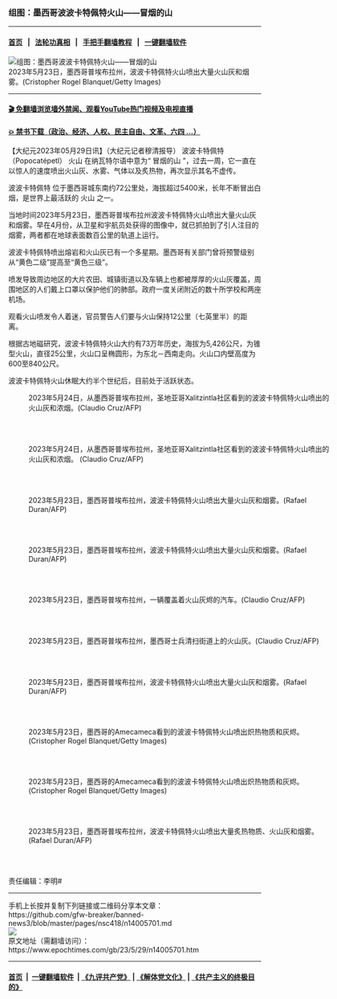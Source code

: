 ### 组图：墨西哥波波卡特佩特火山——冒烟的山
------------------------

#### [首页](https://github.com/gfw-breaker/banned-news3/blob/master/README.md) &nbsp;&nbsp;|&nbsp;&nbsp; [法轮功真相](https://github.com/begood0513/basic/blob/master/README.md)  &nbsp;&nbsp;|&nbsp;&nbsp; [手把手翻墙教程](https://github.com/gfw-breaker/guides/wiki)  &nbsp;&nbsp;|&nbsp;&nbsp; [一键翻墙软件](https://github.com/gfw-breaker/nogfw/blob/master/README.md)  



<div><img alt="组图：墨西哥波波卡特佩特火山——冒烟的山" class="attachment-djy_600_400 size-djy_600_400 wp-post-image" src="https://i.epochtimes.com/assets/uploads/2023/05/id14005705-GettyImages-1492659718-1-600x400.jpg"/>
<div class="caption">
 2023年5月23日，墨西哥普埃布拉州，波波卡特佩特火山喷出大量火山灰和烟雾。(Cristopher Rogel Blanquet/Getty Images)
</div></div><hr/>

#### [ 🎬  免翻墙浏览墙外禁闻、观看YouTube热门视频及电视直播](https://github.com/gfw-breaker/HelloWorld)

#### [ 💥  禁书下载（政治、经济、人权、民主自由、文革、六四 ...）](https://github.com/gfw-breaker/books/blob/master/README.md)

<div><p>
 【大纪元2023年05月29日讯】（大纪元记者穆清报导）
 <ok href="https://www.epochtimes.com/gb/tag/%E6%B3%A2%E6%B3%A2%E5%8D%A1%E7%89%B9%E4%BD%A9%E7%89%B9.html">
  波波卡特佩特
 </ok>
 （Popocatépetl）
 <ok href="https://www.epochtimes.com/gb/tag/%E7%81%AB%E5%B1%B1.html">
  火山
 </ok>
 在纳瓦特尔语中意为“
 <ok href="https://www.epochtimes.com/gb/tag/%E5%86%92%E7%83%9F%E7%9A%84%E5%B1%B1.html">
  冒烟的山
 </ok>
 ”，过去一周，它一直在以惊人的速度喷出火山灰、水雾、气体以及炙热物，再次显示其名不虚传。
</p>
<p>
 <ok href="https://www.epochtimes.com/gb/tag/%E6%B3%A2%E6%B3%A2%E5%8D%A1%E7%89%B9%E4%BD%A9%E7%89%B9.html">
  波波卡特佩特
 </ok>
 位于墨西哥城东南约72公里处，海拔超过5400米，长年不断冒出白烟，是世界上最活跃的
 <ok href="https://www.epochtimes.com/gb/tag/%E7%81%AB%E5%B1%B1.html">
  火山
 </ok>
 之一。
</p>
<p>
 当地时间2023年5月23日，墨西哥普埃布拉州波波卡特佩特火山喷出大量火山灰和烟雾。早在4月份，从卫星和宇航员处获得的图像中，就已抓拍到了引人注目的烟雾，两者都在地球表面数百公里的轨道上运行。
</p>
<p>
 波波卡特佩特喷出熔岩和火山灰已有一个多星期。墨西哥有关部门曾将预警级别从“黄色二级”提高至“黄色三级”。
</p>
<p>
 喷发导致周边地区的大片农田、城镇街道以及车辆上也都被厚厚的火山灰覆盖，周围地区的人们戴上口罩以保护他们的肺部。政府一度关闭附近的数十所学校和两座机场。
</p>
<p>
 观看火山喷发令人着迷，官员警告人们要与火山保持12公里（七英里半）的距离。
</p>
<p>
 根据古地磁研究，波波卡特佩特火山大约有73万年历史，海拔为5,426公尺，为锥型火山，直径25公里，火山口呈椭圆形，为东北－西南走向。火山口内壁高度为600至840公尺。
</p>
<p>
 波波卡特佩特火山休眠大约半个世纪后，目前处于活跃状态。
</p>
<figure aria-describedby="caption-attachment-14005709" class="wp-caption aligncenter" id="attachment_14005709" style="width: 600px">
 <ok href="https://i.epochtimes.com/assets/uploads/2023/05/id14005709-GettyImages-1257744238.jpg" target="_blank">
  <img alt="" class="size-large wp-image-14005709" src="https://i.epochtimes.com/assets/uploads/2023/05/id14005709-GettyImages-1257744238-600x399.jpg"/>
 </ok>
 <br/><figcaption class="wp-caption-text" id="caption-attachment-14005709">
  2023年5月24日，从墨西哥普埃布拉州，圣地亚哥Xalitzintla社区看到的波波卡特佩特火山喷出的火山灰和浓烟。(Claudio Cruz/AFP)
 </figcaption><br/>
</figure><br/>
<figure aria-describedby="caption-attachment-14005708" class="wp-caption aligncenter" id="attachment_14005708" style="width: 600px">
 <ok href="https://i.epochtimes.com/assets/uploads/2023/05/id14005708-GettyImages-1257744097.jpg" target="_blank">
  <img alt="" class="size-large wp-image-14005708" src="https://i.epochtimes.com/assets/uploads/2023/05/id14005708-GettyImages-1257744097-600x400.jpg"/>
 </ok>
 <br/><figcaption class="wp-caption-text" id="caption-attachment-14005708">
  2023年5月24日，从墨西哥普埃布拉州，圣地亚哥Xalitzintla社区看到的波波卡特佩特火山喷出的火山灰和浓烟。 (Claudio Cruz/AFP)
 </figcaption><br/>
</figure><br/>
<figure aria-describedby="caption-attachment-14005706" class="wp-caption aligncenter" id="attachment_14005706" style="width: 600px">
 <ok href="https://i.epochtimes.com/assets/uploads/2023/05/id14005706-GettyImages-1257514492-1.jpg" target="_blank">
  <img alt="" class="size-large wp-image-14005706" src="https://i.epochtimes.com/assets/uploads/2023/05/id14005706-GettyImages-1257514492-1-600x400.jpg"/>
 </ok>
 <br/><figcaption class="wp-caption-text" id="caption-attachment-14005706">
  2023年5月23日，墨西哥普埃布拉州，波波卡特佩特火山喷出大量火山灰和烟雾。(Rafael Duran/AFP)
 </figcaption><br/>
</figure><br/>
<figure aria-describedby="caption-attachment-14005715" class="wp-caption aligncenter" id="attachment_14005715" style="width: 600px">
 <ok href="https://i.epochtimes.com/assets/uploads/2023/05/id14005715-GettyImages-1257514426-1.jpg" target="_blank">
  <img alt="" class="size-large wp-image-14005715" src="https://i.epochtimes.com/assets/uploads/2023/05/id14005715-GettyImages-1257514426-1-600x400.jpg"/>
 </ok>
 <br/><figcaption class="wp-caption-text" id="caption-attachment-14005715">
  2023年5月23日，墨西哥普埃布拉州，波波卡特佩特火山喷出大量火山灰和烟雾。(Rafael Duran/AFP)
 </figcaption><br/>
</figure><br/>
<figure aria-describedby="caption-attachment-14005710" class="wp-caption aligncenter" id="attachment_14005710" style="width: 600px">
 <ok href="https://i.epochtimes.com/assets/uploads/2023/05/id14005710-GettyImages-1257643901.jpg" target="_blank">
  <img alt="" class="size-large wp-image-14005710" src="https://i.epochtimes.com/assets/uploads/2023/05/id14005710-GettyImages-1257643901-600x400.jpg"/>
 </ok>
 <br/><figcaption class="wp-caption-text" id="caption-attachment-14005710">
  2023年5月23日，墨西哥普埃布拉州，一辆覆盖着火山灰烬的汽车。(Claudio Cruz/AFP)
 </figcaption><br/>
</figure><br/>
<figure aria-describedby="caption-attachment-14005713" class="wp-caption aligncenter" id="attachment_14005713" style="width: 600px">
 <ok href="https://i.epochtimes.com/assets/uploads/2023/05/id14005713-GettyImages-1257644178.jpg" target="_blank">
  <img alt="" class="size-large wp-image-14005713" src="https://i.epochtimes.com/assets/uploads/2023/05/id14005713-GettyImages-1257644178-600x394.jpg"/>
 </ok>
 <br/><figcaption class="wp-caption-text" id="caption-attachment-14005713">
  2023年5月23日，墨西哥普埃布拉州，墨西哥士兵清扫街道上的火山灰。(Claudio Cruz/AFP)
 </figcaption><br/>
</figure><br/>
<figure aria-describedby="caption-attachment-14005720" class="wp-caption aligncenter" id="attachment_14005720" style="width: 600px">
 <ok href="https://i.epochtimes.com/assets/uploads/2023/05/id14005720-GettyImages-1257514551.jpg" target="_blank">
  <img alt="" class="size-large wp-image-14005720" src="https://i.epochtimes.com/assets/uploads/2023/05/id14005720-GettyImages-1257514551-600x400.jpg"/>
 </ok>
 <br/><figcaption class="wp-caption-text" id="caption-attachment-14005720">
  2023年5月23日，墨西哥普埃布拉州，波波卡特佩特火山喷出大量火山灰和烟雾。(Rafael Duran/AFP)
 </figcaption><br/>
</figure><br/>
<figure aria-describedby="caption-attachment-14005755" class="wp-caption aligncenter" id="attachment_14005755" style="width: 600px">
 <ok href="https://i.epochtimes.com/assets/uploads/2023/05/id14005755-GettyImages-1492659677.jpg" target="_blank">
  <img alt="" class="size-large wp-image-14005755" src="https://i.epochtimes.com/assets/uploads/2023/05/id14005755-GettyImages-1492659677-600x400.jpg"/>
 </ok>
 <br/><figcaption class="wp-caption-text" id="caption-attachment-14005755">
  2023年5月23日，墨西哥的Amecameca看到的波波卡特佩特火山喷出炽热物质和灰烬。 (Cristopher Rogel Blanquet/Getty Images)
 </figcaption><br/>
</figure><br/>
<figure aria-describedby="caption-attachment-14005756" class="wp-caption aligncenter" id="attachment_14005756" style="width: 600px">
 <ok href="https://i.epochtimes.com/assets/uploads/2023/05/id14005756-GettyImages-1492659688.jpg" target="_blank">
  <img alt="" class="size-large wp-image-14005756" src="https://i.epochtimes.com/assets/uploads/2023/05/id14005756-GettyImages-1492659688-600x400.jpg"/>
 </ok>
 <br/><figcaption class="wp-caption-text" id="caption-attachment-14005756">
  2023年5月23日，墨西哥的Amecameca看到的波波卡特佩特火山喷出炽热物质和灰烬。 (Cristopher Rogel Blanquet/Getty Images)
 </figcaption><br/>
</figure><br/>
<figure aria-describedby="caption-attachment-14005758" class="wp-caption aligncenter" id="attachment_14005758" style="width: 600px">
 <ok href="https://i.epochtimes.com/assets/uploads/2023/05/id14005758-GettyImages-1257514836.jpg" target="_blank">
  <img alt="" class="size-large wp-image-14005758" src="https://i.epochtimes.com/assets/uploads/2023/05/id14005758-GettyImages-1257514836-600x400.jpg"/>
 </ok>
 <br/><figcaption class="wp-caption-text" id="caption-attachment-14005758">
  2023年5月23日，墨西哥普埃布拉州，波波卡特佩特火山喷出大量炙热物质、火山灰和烟雾。(Rafael Duran/AFP)
 </figcaption><br/>
</figure><br/>
<p>
 责任编辑：李明#
</p>
</div>
<hr/>
手机上长按并复制下列链接或二维码分享本文章：<br/>
https://github.com/gfw-breaker/banned-news3/blob/master/pages/nsc418/n14005701.md <br/>
<a href='https://github.com/gfw-breaker/banned-news3/blob/master/pages/nsc418/n14005701.md'><img src='https://github.com/gfw-breaker/banned-news3/blob/master/pages/nsc418/n14005701.md.png'/></a> <br/>
原文地址（需翻墙访问）：https://www.epochtimes.com/gb/23/5/29/n14005701.htm


------------------------
#### [首页](https://github.com/gfw-breaker/banned-news3/blob/master/README.md) &nbsp;|&nbsp; [一键翻墙软件](https://github.com/gfw-breaker/nogfw/blob/master/README.md) &nbsp;| [《九评共产党》](https://github.com/gfw-breaker/9ping.md/blob/master/README.md#九评之一评共产党是什么) | [《解体党文化》](https://github.com/gfw-breaker/jtdwh.md/blob/master/README.md) | [《共产主义的终极目的》](https://github.com/gfw-breaker/gczydzjmd.md/blob/master/README.md)


<img src='http://gfw-breaker.win/banned-news3/pages/nsc418/n14005701.md' width='0px' height='0px'/>